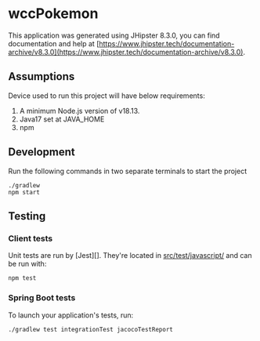 # wccPokemon

This application was generated using JHipster 8.3.0, you can find documentation and help at [https://www.jhipster.tech/documentation-archive/v8.3.0](https://www.jhipster.tech/documentation-archive/v8.3.0).

## Assumptions
Device used to run this project will have below requirements:
1. A minimum Node.js version of v18.13.
2. Java17 set at JAVA_HOME
3. npm

## Development
Run the following commands in two separate terminals to start the project

```
./gradlew
npm start
```

## Testing

### Client tests

Unit tests are run by [Jest][]. They're located in [src/test/javascript/](src/test/javascript/) and can be run with:

```
npm test
```

### Spring Boot tests

To launch your application's tests, run:

```
./gradlew test integrationTest jacocoTestReport
```
